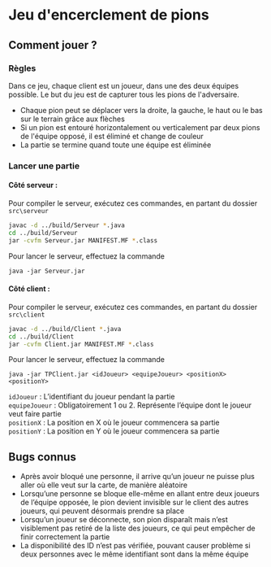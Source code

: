# Jeu d'encerclement de pions

## Comment jouer ?

### Règles

Dans ce jeu, chaque client est un joueur, dans une des deux équipes possible. Le but du jeu est de capturer tous les pions de l'adversaire.

- Chaque pion peut se déplacer vers la droite, la gauche, le haut ou le bas sur le terrain grâce aux flèches
- Si un pion est entouré horizontalement ou verticalement par deux pions de l'équipe opposé, il est éliminé et change de couleur
- La partie se termine quand toute une équipe est éliminée

### Lancer une partie

#### **Côté serveur :**

Pour compiler le serveur, exécutez ces commandes, en partant du dossier `src\serveur`

```bash
javac -d ../build/Serveur *.java
cd ../build/Serveur
jar -cvfm Serveur.jar MANIFEST.MF *.class
```

Pour lancer le serveur, effectuez la commande

```
java -jar Serveur.jar
```

#### **Côté client :**

Pour compiler le serveur, exécutez ces commandes, en partant du dossier `src\client`

```bash
javac -d ../build/Client *.java
cd ../build/Client
jar -cvfm Client.jar MANIFEST.MF *.class
```

Pour lancer le serveur, effectuez la commande

```
java -jar TPClient.jar <idJoueur> <equipeJoueur> <positionX> <positionY>
```

`idJoueur` : L’identifiant du joueur pendant la partie \
`equipeJoueur` : Obligatoirement 1 ou 2. Représente l’équipe dont le joueur veut faire partie \
`positionX` : La position en X où le joueur commencera sa partie \
`positionY` : La position en Y où le joueur commencera sa partie

## Bugs connus

- Après avoir bloqué une personne, il arrive qu’un joueur ne puisse plus aller où elle veut sur la carte, de manière aléatoire
- Lorsqu’une personne se bloque elle-même en allant entre deux joueurs de l’équipe
  opposée, le pion devient invisible sur le client des autres joueurs, qui peuvent désormais prendre sa place
- Lorsqu’un joueur se déconnecte, son pion disparaît mais n’est visiblement pas retiré de la liste des joueurs, ce qui peut empêcher de finir correctement la partie
- La disponibilité des ID n’est pas vérifiée, pouvant causer problème si deux personnes avec le même identifiant sont dans la même équipe
